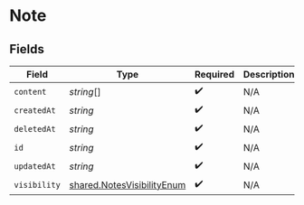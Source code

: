 # Note


## Fields

| Field                                                                    | Type                                                                     | Required                                                                 | Description                                                              |
| ------------------------------------------------------------------------ | ------------------------------------------------------------------------ | ------------------------------------------------------------------------ | ------------------------------------------------------------------------ |
| `content`                                                                | *string*[]                                                               | :heavy_check_mark:                                                       | N/A                                                                      |
| `createdAt`                                                              | *string*                                                                 | :heavy_check_mark:                                                       | N/A                                                                      |
| `deletedAt`                                                              | *string*                                                                 | :heavy_check_mark:                                                       | N/A                                                                      |
| `id`                                                                     | *string*                                                                 | :heavy_check_mark:                                                       | N/A                                                                      |
| `updatedAt`                                                              | *string*                                                                 | :heavy_check_mark:                                                       | N/A                                                                      |
| `visibility`                                                             | [shared.NotesVisibilityEnum](../../models/shared/notesvisibilityenum.md) | :heavy_check_mark:                                                       | N/A                                                                      |